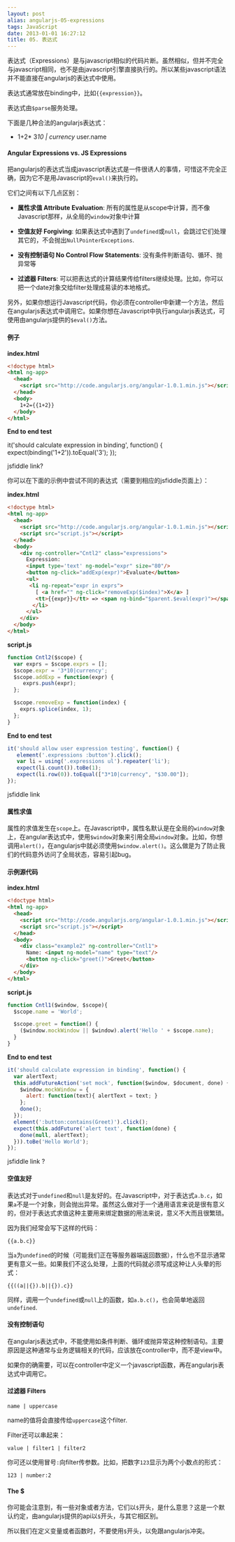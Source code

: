```yaml
---
layout: post
alias: angularjs-05-expressions
tags: JavaScript
date: 2013-01-01 16:27:12
title: 05. 表达式
---
```




表达式（Expressions）是与javascript相似的代码片断。虽然相似，但并不完全与javascript相同，也不是由javascript引擎直接执行的。所以某些javascript语法并不能直接在angularjs的表达式中使用。

表达式通常放在binding中，比如`{{expression}}`。

表达式由`$parse`服务处理。

下面是几种合法的angularjs表达式：

*   1+2*   3*10 | currency*   user.name

#### Angular Expressions vs. JS Expressions

把angularjs的表达式当成javascript表达式是一件很诱人的事情，可惜这不完全正确，因为它不是用Javascript的`eval()`来执行的。

它们之间有以下几点区别：

*   **属性求值 Attribute Evaluation**: 所有的属性是从scope中计算，而不像Javascript那样，从全局的`window`对象中计算

*   **空值友好 Forgiving**: 如果表达式中遇到了`undefined`或`null`，会跳过它们处理其它的，不会抛出`NullPointerExceptions`.

*   **没有控制语句 No Control Flow Statements**: 没有条件判断语句、循环、抛异常等

*   **过滤器 Filters**: 可以把表达式的计算结果传给filters继续处理。比如，你可以把一个date对象交给filter处理成易读的本地格式。

另外，如果你想运行Javascript代码，你必须在controller中新建一个方法，然后在angularjs表达式中调用它。如果你想在Javascript中执行angularjs表达式，可使用由angularjs提供的`$eval()`方法。

#### 例子

**index.html**

```html
<!doctype html>
<html ng-app>
  <head>
    <script src="http://code.angularjs.org/angular-1.0.1.min.js"></script>
  </head>
  <body>
    1+2={{1+2}}
  </body>
</html>
```

**End to end test**

it('should calculate expression in binding', function() {
  expect(binding('1+2')).toEqual('3');
});

jsfiddle link?

你可以在下面的示例中尝试不同的表达式（需要到相应的jsfiddle页面上）：

**index.html**

```html
<!doctype html>
<html ng-app>
  <head>
    <script src="http://code.angularjs.org/angular-1.0.1.min.js"></script>
    <script src="script.js"></script>
  </head>
  <body>
    <div ng-controller="Cntl2" class="expressions">
      Expression:
      <input type='text' ng-model="expr" size="80"/>
      <button ng-click="addExp(expr)">Evaluate</button>
      <ul>
       <li ng-repeat="expr in exprs">
         [ <a href="" ng-click="removeExp($index)">X</a> ]
         <tt>{{expr}}</tt> => <span ng-bind="$parent.$eval(expr)"></span>
        </li>
      </ul>
    </div>
  </body>
</html>
```

**script.js**

```js
function Cntl2($scope) {
  var exprs = $scope.exprs = [];
  $scope.expr = '3*10|currency';
  $scope.addExp = function(expr) {
     exprs.push(expr);
  };

  $scope.removeExp = function(index) {
    exprs.splice(index, 1);
  };
}
```

**End to end test**

```js
it('should allow user expression testing', function() {
   element('.expressions :button').click();
   var li = using('.expressions ul').repeater('li');
   expect(li.count()).toBe(1);
   expect(li.row(0)).toEqual(["3*10|currency", "$30.00"]);
});
```

jsfiddle link

#### 属性求值

属性的求值发生在`scope`上。在Javascript中，属性名默认是在全局的`window`对象上，在angular表达式中，使用`$window`对象来引用全局`window`对象。比如，你想调用`alert()`，在angularjs中就必须使用`$window.alert()`。这么做是为了防止我们的代码意外访问了全局状态，容易引起bug。

#### 示例源代码

**index.html**

```html
<!doctype html>
<html ng-app>
  <head>
    <script src="http://code.angularjs.org/angular-1.0.1.min.js"></script>
    <script src="script.js"></script>
  </head>
  <body>
    <div class="example2" ng-controller="Cntl1">
      Name: <input ng-model="name" type="text"/>
      <button ng-click="greet()">Greet</button>
    </div>
  </body>
</html>
```

**script.js**

```js
function Cntl1($window, $scope){
  $scope.name = 'World';

  $scope.greet = function() {
    ($window.mockWindow || $window).alert('Hello ' + $scope.name);
  }
}
```

**End to end test**

```js
it('should calculate expression in binding', function() {
  var alertText;
  this.addFutureAction('set mock', function($window, $document, done) {
    $window.mockWindow = {
      alert: function(text){ alertText = text; }
    };
    done();
  });
  element(':button:contains(Greet)').click();
  expect(this.addFuture('alert text', function(done) {
    done(null, alertText);
  })).toBe('Hello World');
});
```

jsfiddle link ?

#### 空值友好

表达式对于`undefined`和`null`是友好的。在Javascript中，对于表达式`a.b.c`，如果`a`不是一个对象，则会抛出异常。虽然这么做对于一个通用语言来说是很有意义的，但对于表达式求值这种主要用来绑定数据的用法来说，意义不大而且很繁琐。

因为我们经常会写下这样的代码：

    {{a.b.c}}

当`a`为`undefined`的时候（可能我们正在等服务器端返回数据），什么也不显示通常更有意义一些。如果我们不这么处理，上面的代码就必须写成这种让人头晕的形式：

    {{((a||{}).b||{}).c}}

同样，调用一个`undefined`或`null`上的函数，如`a.b.c()`，也会简单地返回`undefined`.

#### 没有控制语句

在angularjs表达式中，不能使用如条件判断、循环或抛异常这种控制语句。主要原因是这种通常与业务逻辑相关的代码，应该放在controller中，而不是view中。

如果你的确需要，可以在controller中定义一个javascript函数，再在angularjs表达式中调用它。

#### 过滤器 Filters

    name | uppercase

name的值将会直接传给`uppercase`这个filter.

Filter还可以串起来：

    value | filter1 | filter2

你可还以使用冒号`:`向filter传参数。比如，把数字`123`显示为两个小数点的形式：

    123 | number:2

#### The $

你可能会注意到，有一些对象或者方法，它们以`$`开头，是什么意思？这是一个默认约定，由angularjs提供的api以`$`开头，与其它相区别。

所以我们在定义变量或者函数时，不要使用`$`开头，以免跟angularjs冲突。

